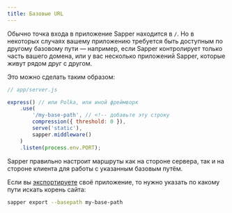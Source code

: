 ```yaml
---
title: Базовые URL
---
```


Обычно точка входа в приложение Sapper находится в `/`. Но в некоторых случаях вашему приложению требуется быть доступным по другому базовому пути — например, если Sapper контролирует только часть вашего домена, или у вас несколько приложений Sapper, которые живут рядом друг с другом.

Это можно сделать таким образом:

```js
// app/server.js

express() // или Polka, или иной фреймворк
	.use(
		'/my-base-path', // <!-- добавьте эту строку
		compression({ threshold: 0 }),
		serve('static'),
		sapper.middleware()
	)
	.listen(process.env.PORT);
```

Sapper правильно настроит маршруты как на стороне сервера, так и на стороне клиента для работы с указанным базовым путём.

Если вы [экспортируете](docs#Eksportirovanie) своё приложение, то нужно указать по какому пути искать корень сайта:

```bash
sapper export --basepath my-base-path
```
